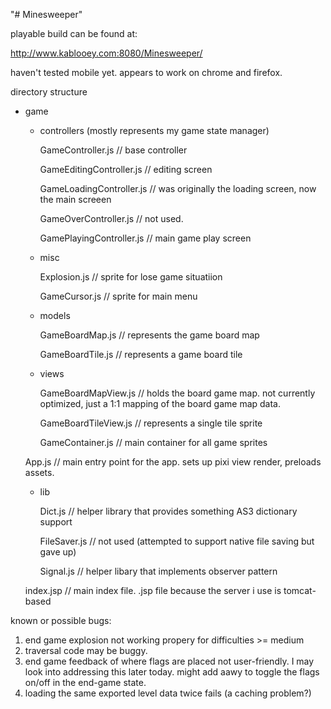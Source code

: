"# Minesweeper" 

playable build can be found at:

http://www.kablooey.com:8080/Minesweeper/

haven't tested mobile yet.  appears to work on chrome and firefox.

directory structure

+ game

	+ controllers (mostly represents my game state manager)
	
		GameController.js // base controller
		
		GameEditingController.js // editing screen
		
		GameLoadingController.js // was originally the loading screen, now the main screeen
		
		GameOverController.js // not used. 
		
		GamePlayingController.js // main game play screen
		
	+ misc
	
		Explosion.js  // sprite for lose game situatiion
		
		GameCursor.js // sprite for main menu
		
	+ models
	
		GameBoardMap.js // represents the game board map
		
		GameBoardTile.js // represents a game board tile
		
	+ views
	
		GameBoardMapView.js // holds the board game map.  not currently optimized, just a 1:1 		mapping of the board game map data.
		
		GameBoardTileView.js // represents a single tile sprite
		
		GameContainer.js // main container for all game sprites
		
	App.js // main entry point for the app. sets up pixi view render, preloads assets.

	+ lib
	
		Dict.js // helper library that provides something AS3 dictionary support
		
		FileSaver.js // not used (attempted to support native file saving but gave up)
		
		Signal.js // helper libary that implements observer pattern
		
	index.jsp // main index file.  .jsp file because the server i use is tomcat-based
	
	
known or possible bugs:

1) end game explosion not working propery for difficulties >= medium
2) traversal code may be buggy.
3) end game feedback of where flags are placed not user-friendly.  I may look into addressing this later today.  might add aawy to toggle the flags on/off in the end-game state.
4) loading the same exported level data twice fails (a caching problem?)

